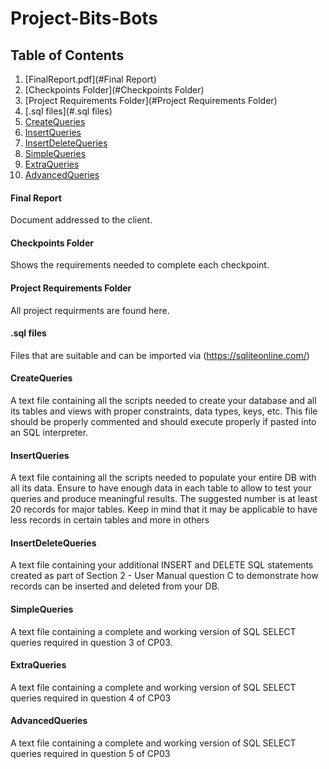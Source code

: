 # Project-Bits-Bots

## Table of Contents
1. [FinalReport.pdf](#Final Report)
1. [Checkpoints Folder](#Checkpoints Folder)
1. [Project Requirements Folder](#Project Requirements Folder)
1. [.sql files](#.sql files)
1. [CreateQueries](#CreateQueries)
1. [InsertQueries](#InsertQueries)
1. [InsertDeleteQueries](#InsertDeleteQueries)
1. [SimpleQueries](#SimpleQueries)
1. [ExtraQueries](#ExtraQueries)
1. [AdvancedQueries](#AdvancedQueries)

#### Final Report
Document addressed to the client.

#### Checkpoints Folder
Shows the requirements needed to complete each checkpoint.

#### Project Requirements Folder
All project requirments are found here.

#### .sql files
Files that are suitable and can be imported via (https://sqliteonline.com/)

#### CreateQueries
A text file containing all the scripts needed to create your database and all its tables and views with proper constraints, data types, keys, etc. This file should be properly commented and should execute properly if pasted into an SQL interpreter.

#### InsertQueries
A text file containing all the scripts needed to populate your entire DB with all its data. Ensure to have enough data in each table to allow to test your queries and produce meaningful results. The suggested number is at least 20 records for major tables. Keep in mind that it may be applicable to have less records in certain tables and more in others

#### InsertDeleteQueries
A text file containing your additional INSERT and DELETE SQL statements created as part of Section 2 - User Manual question C to demonstrate how records can be inserted and deleted from your DB.

#### SimpleQueries
A text file containing a complete and working version of SQL SELECT queries required in question 3 of CP03.

#### ExtraQueries
A text file containing a complete and working version of SQL SELECT queries required in question 4 of CP03

#### AdvancedQueries
A text file containing a complete and working version of SQL SELECT queries required in question 5 of CP03
